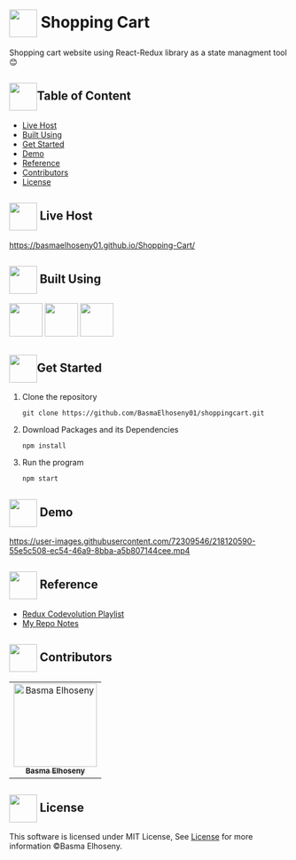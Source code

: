 # <img  align= center width=50px src="https://www.freeiconspng.com/uploads/pink-shopping-cart-icon-26.gif"> Shopping Cart
Shopping cart website using React-Redux library as a state managment tool 😊

## <img  align= center width=50px src="https://media4.giphy.com/media/QWRbnbKwghRE0GbAQx/giphy.gif?cid=6c09b952e94104243102e0e29bf1cd0d358227a4f0eadc38&rid=giphy.gif&ct=s">Table of Content


- <a href ="#Live">Live Host</a>
- <a href ="#Built">Built Using</a>
- <a href ="#start">Get Started</a>
- <a href ="#Demo">Demo</a>
- <a href ="#Reference">Reference</a>
- <a href ="#Contributors">Contributors</a>
- <a href ="#License">License</a>

## <img  align= center width=50px src="https://user-images.githubusercontent.com/72309546/217659299-c2b28c5f-e59b-47e6-bce3-0413546e1c7d.png"> Live Host<a id="Live"></a>
https://basmaelhoseny01.github.io/Shopping-Cart/

## <img  align= center width=50px src="https://thumbs.gfycat.com/ForkedTiredAmphibian-max-1mb.gif"> Built Using<a id="Built"></a>
<div>
<img height="60" src="https://media4.giphy.com/media/hUL5gdlvDgtRbOElZS/giphy.gif?cid=6c09b9520bff8929f81f38f3e937d4f653f4894942e8a5ad&rid=giphy.gif&ct=s" />
<img height="60" src="https://mui.com/static/logo.png" />
<img height="60" src="https://redux.js.org/img/redux-logo-landscape.png"/>
</div>

## <img  align= center width=50px height=50px src="https://cdn.pixabay.com/animation/2022/07/31/06/27/06-27-17-124_512.gif">Get Started <a id = "start"></a>

<ol>
<li>Clone the repository

<br>

```
git clone https://github.com/BasmaElhoseny01/shoppingcart.git
```

</li>
<li>Download Packages and its Dependencies

<br>

```
npm install
```

</li>
<li>Run the program

<br>

```
npm start
```

</li>
</ol>

## <img  align= center width=50px src="https://www.armediastudio.com/sites/default/files/cinegraph-hdr.gif"> Demo<a id="Demo"></a>

https://user-images.githubusercontent.com/72309546/218120590-55e5c508-ec54-46a9-8bba-a5b807144cee.mp4


## <img  align= center width=50px src="https://i.pinimg.com/originals/b4/13/34/b41334a036d6796c281a6e5cbb36e4b5.gif"> Reference<a id="Reference"></a>
- <a href="https://www.youtube.com/watch?v=9boMnm5X9ak">Redux Codevolution Playlist</a>
- <a href="https://github.com/BasmaElhoseny01/Redux">My Repo Notes</a>

## <img  align= center width=50px height=50px src="https://digitalbeauty.com/wp-content/uploads/2019/03/GIF_DB_Computer.gif"> Contributors <a id = "Contributors"></a>

<table>
  <tr>
    <td align="center">
    <a href="https://github.com/BasmaElhoseny01" target="_black">
    <img src="https://avatars.githubusercontent.com/u/72309546?v=4" width="150px;" alt="Basma Elhoseny"/>
    <br />
    <sub><b>Basma Elhoseny</b></sub></a>
    </td>
  </tr>
</table>


## <img  align= center width=50px height=50px src="https://moein.video/wp-content/uploads/2022/05/license-GIF-Certificate-Royalty-Free-Animated-Icon-350px-after-effects-project.gif"> License <a id = "License"></a>
This software is licensed under MIT License, See [License](https://github.com/BasmaElhoseny01/shoppingcart/blob/master/LICENSE) for more information ©Basma Elhoseny.
